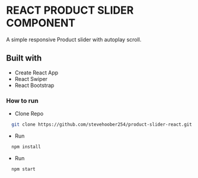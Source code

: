 # REACT PRODUCT SLIDER COMPONENT

A simple responsive Product slider with autoplay scroll.

## Built with

* Create React App
* React Swiper
* React Bootstrap

### How to run

* Clone Repo

````bash
  git clone https://github.com/stevehoober254/product-slider-react.git
  ````

* Run

````bash
  npm install
  ````

* Run

````bash
  npm start
  ````
